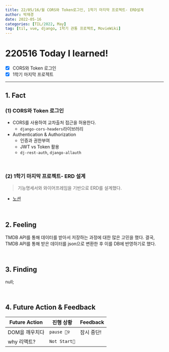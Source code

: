 ```yaml
---
title: 22/05/16/월 CORS와 Token로그인, 1학기 마지막 프로젝트- ERD설계
author: 박재경
date: 2022-05-16
categories: [TIL/2022, May]
tag: [til, vue, django, 1학기 관통 프로젝트, MovieWiki]
---
```


# 220516 Today I learned!

- [x]  CORS와 Token 로그인
- [x] 1학기 마지막 프로젝트

---

## 1. Fact 

### (1) CORS와 Token 로그인

- CORS를 사용하여 교차출처 접근을 허용한다. 
  - `django-cors-headers`라이브러리
- Authentication & Authorization
  - 인증과 권한부여
  - JWT vs Token 활용
  - `dj-rest-auth`, `django-allauth`

<br>

### (2) 1학기 마지막 프로젝트- ERD 설계

> 기능명세서와 와이어프레임을 기반으로 ERD를 설계했다.

- [노션](https://www.notion.so/Project-65922167b74447a49f2d13dcb46b7352)

<br>

## 2. Feeling

TMDB API를 통해 데이터를 받아서 저장하는 과정에 대한 많은 고민을 했다. 결국, TMDB API를 통해 받은 데이터를 json으로 변환한 후 이를 DB에 반영하기로 했다. 

<br>

## 3. Finding 

null;

<br>

## 4. Future Action & Feedback

| Future Action  | 진행 상황    | Feedback   |
| -------------- | ------------ | ---------- |
| DOM을 깨우치다 | `pause 🤦‍♀️`   | 잠시 중단! |
| why 리액트?    | `Not Start🌙` |            |

<br>
